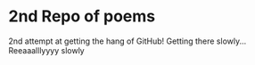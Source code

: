 # 2nd Repo of poems
 2nd attempt at getting the hang of GitHub!
Getting there slowly... Reeaaalllyyyy slowly